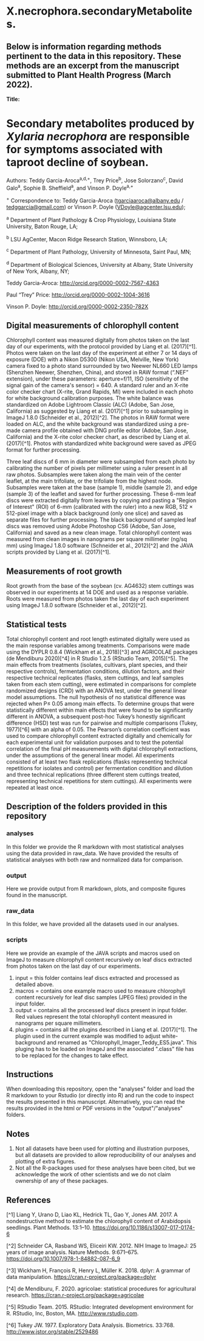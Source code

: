 # X.necrophora.secondaryMetabolites.

## Below is information regarding methods pertinent to the data in this repository. These methods are an excerpt from the manuscript submitted to Plant Health Progress (March 2022).

**Title:**
# Secondary metabolites produced by <i>Xylaria necrophora</i> are responsible for symptoms associated with taproot decline of soybean.

Authors: Teddy Garcia-Aroca<sup>a,d,+</sup>, Trey Price<sup>b</sup>, Jose Solorzano<sup>c</sup>, David Galo<sup>a</sup>, Sophie B. Sheffield<sup>a</sup>, and Vinson P. Doyle<sup>a,+</sup>

<sup>+</sup> Correspondence to: Teddy Garcia-Aroca (tgarciaaroca@albany.edu / tedggarcia@gmail.com) or Vinson P. Doyle (VDoyle@agcenter.lsu.edu);

<sup>a</sup> Department of Plant Pathology & Crop Physiology, Louisiana State University, Baton Rouge, LA; 

<sup>b</sup> LSU AgCenter, Macon Ridge Research Station, Winnsboro, LA;

<sup>c</sup> Department of Plant Pathology, University of Minnesota, Saint Paul, MN;

<sup>d</sup> Department of Biological Sciences, University at Albany, State University of New York, Albany, NY;


Teddy Garcia-Aroca: http://orcid.org/0000-0002-7567-4363

Paul “Trey” Price: http://orcid.org/0000-0002-1004-3616

Vinson P. Doyle: http://orcid.org/0000-0002-2350-782X


## Digital measurements of chlorophyll content

Chlorophyll content was measured digitally from photos taken on the last day of our experiments, with the protocol provided by Liang et al. (2017)[^1]. Photos were taken on the last day of the experiment at either 7 or 14 days of exposure (DOE) with a Nikon D5300 (Nikon USA, Melville, New York) camera fixed to a photo stand surrounded by two Neewer NL660 LED lamps (Shenzhen Neewer, Shenzhen, China), and stored in RAW format (“.NEF” extension), under these parameters: aperture=f/11, ISO (sensitivity of the signal gain of the camera's sensor) = 640. A standard ruler and an X-rite color checker chart (X-rite, Grand Rapids, MI) were included in each photo for white background calibration purposes. The white balance was standardized on Adobe Lightroom Classic (ALC) (Adobe, San Jose, California) as suggested by Liang et al. (2017)[^1] prior to subsampling in ImageJ 1.8.0 (Schneider et al., 2012)[^2]. The photos in RAW format were loaded on ALC, and the white background was standardized using a pre-made camera profile obtained with DNG profile editor (Adobe, San Jose, California) and the X-rite color checker chart, as described by Liang et al. (2017)[^1]. Photos with standardized white background were saved as JPEG format for further processing.

Three leaf discs of 6 mm in diameter were subsampled from each photo by calibrating the number of pixels per millimeter using a ruler present in all raw photos. Subsamples were taken along the main vein of the center leaflet, at the main trifoliate, or the trifoliate from the highest node. Subsamples were taken at the base (sample 1), middle (sample 2), and edge (sample 3) of the leaflet and saved for further processing. These 6-mm leaf discs were extracted digitally from leaves by copying and pasting a "Region of Interest" (ROI) of 6-mm (calibrated with the ruler) into a new RGB, 512 × 512-pixel image with a black background (only one slice) and saved as separate files for further processing. The black background of sampled leaf discs was removed using Adobe Photoshop CS6 (Adobe, San Jose, California) and saved as a new clean image. Total chlorophyll content was measured from clean images in nanograms per square millimeter (ng/sq mm) using ImageJ 1.8.0 software (Schneider et al., 2012)[^2] and the JAVA scripts provided by Liang et al. (2017)[^1].


## Measurements of root growth

Root growth from the base of the soybean (cv. AG4632) stem cuttings was observed in our experiments at 14 DOE and used as a response variable. Roots were measured from photos taken the last day of each experiment using ImageJ 1.8.0 software (Schneider et al., 2012)[^2].


## Statistical tests

Total chlorophyll content and root length estimated digitally were used as the main response variables among treatments. Comparisons were made using the DYPLR 0.8.4 (Wickham et al., 2018)[^3] and AGRICOLAE packages (de Mendiburu 2020)[^4] in R Studio 1.2.5 (RStudio Team, 2015)[^5]. The main effects from treatments (isolates, cultivars, plant species, and their respective controls), fermentation conditions, dilution factors, and their respective technical replicates (flasks, stem cuttings, and leaf samples taken from each stem cutting), were estimated in comparisons for complete randomized designs (CRD) with an ANOVA test, under the general linear model assumptions. The null hypothesis of no statistical difference was rejected when P≤ 0.05 among main effects. To determine groups that were statistically different within main effects that were found to be significantly different in ANOVA, a subsequent post-hoc Tukey’s honestly significant difference (HSD) test was run for pairwise and multiple comparisons (Tukey, 1977)[^6] with an alpha of 0.05. The Pearson’s correlation coefficient was used to compare chlorophyll content extracted digitally and chemically for each experimental unit for validation purposes and to test the potential correlation of the final pH measurements with digital chlorophyll extractions, under the assumptions of the general linear model. All experiments consisted of at least two flask replications (flasks representing technical repetitions for isolates and control) per fermentation condition and dilution and three technical replications (three different stem cuttings treated, representing technical repetitions for stem cuttings). All experiments were repeated at least once.


## Description of the folders provided in this repository

### analyses

In this folder we provide the R markdown with most statistical analyses using the data provided in raw_data. We have provided the results of statistical analyses with both raw and normalized data for comparison.

### output

Here we provide output from R markdown, plots, and composite figures found in the manuscript.

### raw_data

In this folder, we have provided all the datasets used in our analyses.

### scripts

Here we provide an example of the JAVA scripts and macros used on ImageJ to measure chlorophyll content recursively on leaf discs extracted from photos taken on the last day of our experiments.
1. input = this folder contains leaf discs extracted and processed as detailed above.
2. macros = contains one example macro used to measure chlorophyll content recursively for leaf disc samples (JPEG files) provided in the input folder.
3. output = contains all the processed leaf discs present in input folder. Red values represent the total chlorophyll content measured in nanograms per square millimeters.
4. plugins = contains all the plugins described in Liang et al. (2017)[^1]. The plugin used in the current example was modified to adjust white-background and renamed as "Chlorophyll_Imager_Teddy_ES5.java". This pluging has to be loaded on ImageJ and the associated ".class" file has to be replaced for the changes to take effect.


## Instructions

When downloading this repository, open the "analyses" folder and load the R markdown to your Rstudio (or directly into R) and run the code to inspect the results presented in this manuscript. Alternatively, you can read the results provided in the html or PDF versions in the "output"/"analyses" folders.


## Notes

1. Not all datasets have been used for plotting and illustration purposes, but all datasets are provided to allow reproducibility of our analyses and plotting of extra figures.
2. Not all the R-packages used for these analyses have been cited, but we acknowledge the work of other scientists and we do not claim ownership of any of these packages. 

## References

[^1] Liang Y, Urano D, Liao KL, Hedrick TL, Gao Y, Jones AM. 2017. A nondestructive method to estimate the chlorophyll content of Arabidopsis seedlings. Plant Methods. 13:1–10. https://doi.org/10.1186/s13007-017-0174-6

[^2] Schneider CA, Rasband WS, Eliceiri KW. 2012. NIH Image to ImageJ: 25 years of image analysis. Nature Methods. 9:671–675. https://doi.org/10.1007/978-1-84882-087-6_9

[^3] Wickham H, François R, Henry L, Müller K. 2018. dplyr: A grammar of data manipulation. https://cran.r-project.org/package=dplyr

[^4] de Mendiburu, F. 2020. agricolae: statistical procedures for agricultural research. https://cran.r-project.org/package=agricolae

[^5] RStudio Team. 2015. RStudio: Integrated development environment for R. RStudio, Inc, Boston, MA. http://www.rstudio.com.

[^6] Tukey JW. 1977. Exploratory Data Analysis. Biometrics. 33:768. http://www.jstor.org/stable/2529486








